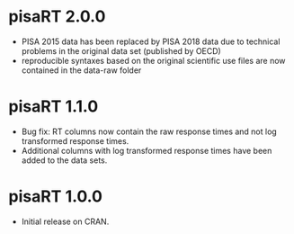 # pisaRT 2.0.0

* PISA 2015 data has been replaced by PISA 2018 data due to technical problems in the original data set (published by OECD)
* reproducible syntaxes based on the original scientific use files are now contained in the data-raw folder

# pisaRT 1.1.0

* Bug fix: RT columns now contain the raw response times and not log transformed response times.
* Additional columns with log transformed response times have been added to the data sets.

# pisaRT 1.0.0

* Initial release on CRAN.
